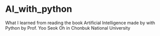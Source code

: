 # AI_with_python
What I learned from reading the book Artificial Intelligence made by with Python by Prof. Yoo Seok Oh in Chonbuk National University

